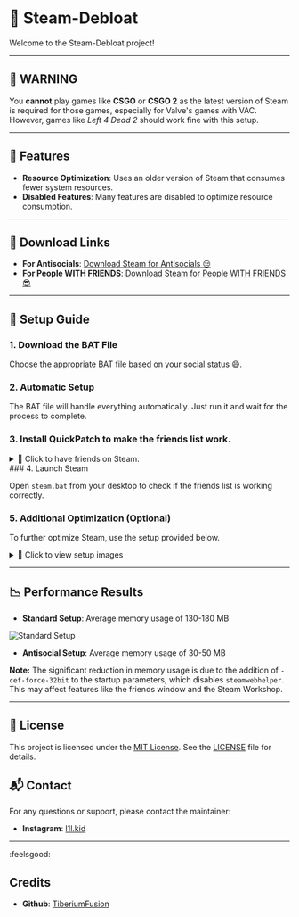 # 🌟 Steam-Debloat

Welcome to the Steam-Debloat project!

---

## 🚨 WARNING

You **cannot** play games like **CSGO** or **CSGO 2** as the latest version of Steam is required for those games, especially for Valve's games with VAC. However, games like *Left 4 Dead 2* should work fine with this setup. 

---

## 🎯 Features

- **Resource Optimization**: Uses an older version of Steam that consumes fewer system resources.
- **Disabled Features**: Many features are disabled to optimize resource consumption.

---

## 💾 Download Links

- **For Antisocials**: [Download Steam for Antisocials 😒](https://github.com/mtytyx/Steam-Debloat/releases/download/steam-low.ram/Steam-Antisocial-Github-mtytyx.bat)
- **For People WITH FRIENDS**: [Download Steam for People WITH FRIENDS 😎](https://github.com/mtytyx/Steam-Debloat/releases/download/steam-low.ram/Steam-Github-mtytyx.bat)

---

## 🚀 Setup Guide

### 1. Download the BAT File

Choose the appropriate BAT file based on your social status 😅.

### 2. Automatic Setup

The BAT file will handle everything automatically. Just run it and wait for the process to complete.

### 3. Install QuickPatch to make the friends list work.

<details>
<summary>👫 Click to have friends on Steam.</summary>

[Download QuickPatcher Patch](https://github.com/TiberiumFusion/FixedSteamFriendsUI/releases/tag/Release-v3.0.1)

**Wait for the patch confirmation screen to appear.**

![image](https://github.com/mtytyx/Steam-Debloat-/assets/168254237/90d55cae-556d-4101-ba45-bb3fd56c74e6)
<p></p>

![image](https://github.com/mtytyx/Steam-Debloat-/assets/168254237/af15e452-cd63-45f7-aa39-a5bca465d8ad)
<p></p>

</details>
### 4. Launch Steam

Open `steam.bat` from your desktop to check if the friends list is working correctly.

### 5. Additional Optimization (Optional)

To further optimize Steam, use the setup provided below.

<details>
<summary>📸 Click to view setup images</summary>

![Setup Image 1](https://github.com/mtytyx/Steam-Debloat-/assets/168254237/5e67f706-4836-4f14-81d1-b1f3fc6914a7)
![Setup Image 2](https://github.com/mtytyx/Steam-Debloat-/assets/168254237/53c4a824-c4df-442f-805f-502639d790f7)
![Setup Image 3](https://github.com/mtytyx/Steam-Debloat-/assets/168254237/957d8f8b-6486-4394-8eaa-b035d608045a)
![Setup Image 4](https://github.com/mtytyx/Steam-Debloat-/assets/168254237/8405bc8e-9876-4db4-aaf9-d8966485c04c)
![Setup Image 5](https://github.com/mtytyx/Steam-Debloat-/assets/168254237/edb76bc4-a5b8-4ec8-89b6-0fef918910e4)
![Setup Image 6](https://github.com/mtytyx/Steam-Debloat-/assets/168254237/f07c2c50-457f-485c-9ef6-1c78b01c10a1)
![Setup Image 7](https://github.com/mtytyx/Steam-Debloat-/assets/168254237/9829ecea-654c-4161-9378-ad1fdbebc8c8)
![Setup Image 8](https://github.com/mtytyx/Steam-Debloat-/assets/168254237/7c445cfa-44b7-4ea0-85d4-76b9f24a31b5)
![Setup Image 9](https://github.com/mtytyx/Steam-Debloat-/assets/168254237/2056157a-d341-425b-a5cc-90375f9e0d1e)

</details>

---

## 📉 Performance Results

- **Standard Setup**: Average memory usage of 130-180 MB

![Standard Setup](https://github.com/mtytyx/Steam-Debloat-/assets/168254237/b8578355-a070-4e5a-8830-aed70ab6aecb)

- **Antisocial Setup**: Average memory usage of 30-50 MB

**Note:** The significant reduction in memory usage is due to the addition of `-cef-force-32bit` to the startup parameters, which disables `steamwebhelper`. This may affect features like the friends window and the Steam Workshop.

--- 

## 📜 License

This project is licensed under the [MIT License](https://opensource.org/licenses/MIT). See the [LICENSE](LICENSE) file for details.

## 📬 Contact

For any questions or support, please contact the maintainer:

- **Instagram**: [l1l.kid](https://www.instagram.com/l1l.kid/)

---

:feelsgood:
## Credits

- **Github**: [TiberiumFusion](https://github.com/TiberiumFusion)

